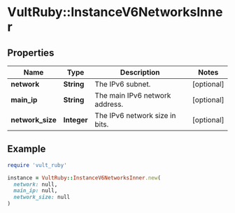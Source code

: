 # VultRuby::InstanceV6NetworksInner

## Properties

| Name | Type | Description | Notes |
| ---- | ---- | ----------- | ----- |
| **network** | **String** | The IPv6 subnet. | [optional] |
| **main_ip** | **String** | The main IPv6 network address. | [optional] |
| **network_size** | **Integer** | The IPv6 network size in bits. | [optional] |

## Example

```ruby
require 'vult_ruby'

instance = VultRuby::InstanceV6NetworksInner.new(
  network: null,
  main_ip: null,
  network_size: null
)
```

